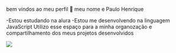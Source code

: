 bem vindos ao meu perfil 🤡
meu nome e Paulo Henrique

-Estou estudando na alura
-Estou me desenvolvendo na linguagem JavaScript
Utilizo esse espaço para a minha organozação e compartilhamento dos meus projetos desenvolvidos

![](https://media1.tenor.com/m/aPgTU-Z9j1MAAAAd/funny-dogs-cute.gif)
